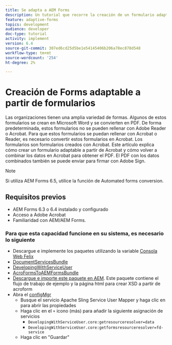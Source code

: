 ```yaml
---
title: Se adapta a AEM Forms
description: Un tutorial que recorre la creación de un formulario adaptable mediante Acrobat y la combinación de los datos para obtener un PDF. El PDF con los datos combinados se puede enviar para su firma mediante Adobe Sign.
feature: adaptive-forms
topics: development
audience: developer
doc-type: tutorial
activity: implement
version: 6.4
source-git-commit: 307ed6cd25d5be1e54145406b206a78ec878d548
workflow-type: tm+mt
source-wordcount: '254'
ht-degree: 2%

---
```



# Creación de Forms adaptable a partir de formularios

Las organizaciones tienen una amplia variedad de formas. Algunos de estos formularios se crean en Microsoft Word y se convierten en PDF. De forma predeterminada, estos formularios no se pueden rellenar con Adobe Reader o Acrobat. Para que estos formularios se puedan rellenar con Acrobat o Reader, es necesario convertir estos formularios en Acrobat. Los formularios son formularios creados con Acrobat. Este artículo explica cómo crear un formulario adaptable a partir de Acrobat y cómo volver a combinar los datos en Acrobat para obtener el PDF. El PDF con los datos combinados también se puede enviar para firmar con Adobe Sign.

>[!NOTE]
>
>Si utiliza AEM Forms 6.5, utilice la función de Automated forms conversion.

## Requisitos previos

* AEM Forms 6.3 o 6.4 instalado y configurado
* Acceso a Adobe Acrobat
* Familiaridad con AEM/AEM Forms.

### Para que esta capacidad funcione en su sistema, es necesario lo siguiente

* Descargue e implemente los paquetes utilizando la variable [Consola Web Felix](http://localhost:4502/system/console/bundles)
* [DocumentServicesBundle](/help/forms/assets/common-osgi-bundles/AEMFormsDocumentServices.core-1.0-SNAPSHOT.jar)
* [DevelopingWithServiceUser](/help/forms/assets/common-osgi-bundles/DevelopingWithServiceUser.jar)
* [AcroFormsToAEMFormsBundle](https://forms.enablementadobe.com/content/DemoServerBundles/AcroFormToAEMForm.core-1.0-SNAPSHOT.jar)
* [Descargue e importe este paquete en AEM](assets/acro-form-aem-form.zip). Este paquete contiene el flujo de trabajo de ejemplo y la página html para crear XSD a partir de acroform
* Abra el [configMgr](http://localhost:4502/system/console/configMgr)
   * Busque el servicio Apache Sling Service User Mapper y haga clic en para abrir las propiedades
   * Haga clic en el `+` icono (más) para añadir la siguiente asignación de servicios
      * `DevelopingWithServiceUser.core:getresourceresolver=data`
      * `DevelopingWithServiceUser.core:getformsresourceresolver=fd-service`
   * Haga clic en &quot;Guardar&quot;
